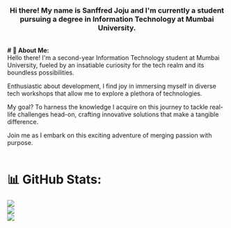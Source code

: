 <h3 align = "center">Hi there! My name is Sanffred Joju and I'm
currently a student pursuing a degree in Information Technology at
Mumbai University.</h3>
<br>
<b># 💫 About Me:</b>
<br>
Hello there! I'm a second-year Information Technology student at Mumbai University, fueled by an insatiable curiosity for the tech realm and its boundless possibilities.

Enthusiastic about development, I find joy in immersing myself in diverse tech workshops that allow me to explore a plethora of technologies. 

My goal? To harness the knowledge I acquire on this journey to tackle real-life challenges head-on, crafting innovative solutions that make a tangible difference. 

Join me as I embark on this exciting adventure of merging passion with purpose.
<br>
<br>

# 📊 GitHub Stats:
![](https://github-readme-stats.vercel.app/api?username=Sanffred&theme=dark&hide_border=false&include_all_commits=true&count_private=true)<br/>
![](https://github-readme-streak-stats.herokuapp.com/?user=Sanffred&theme=dark&hide_border=false)<br/>
![](https://github-readme-stats.vercel.app/api/top-langs/?username=Sanffred&theme=dark&hide_border=false&include_all_commits=true&count_private=true&layout=compact)

